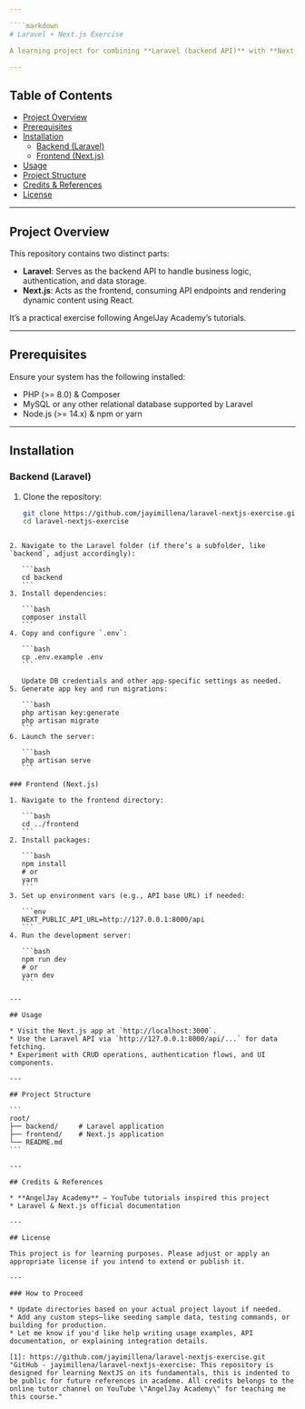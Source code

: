 ```yaml
---

````markdown
# Laravel + Next.js Exercise

A learning project for combining **Laravel (backend API)** with **Next.js (frontend)**, based on tutorials from **AngelJay Academy** on YouTube.

---
```


##  Table of Contents

- [Project Overview](#project-overview)  
- [Prerequisites](#prerequisites)  
- [Installation](#installation)  
  - [Backend (Laravel)](#installation--backend-laravel)  
  - [Frontend (Next.js)](#installation--frontend-nextjs)  
- [Usage](#usage)  
- [Project Structure](#project-structure)  
- [Credits & References](#credits--references)  
- [License](#license)

---

## Project Overview

This repository contains two distinct parts:
- **Laravel**: Serves as the backend API to handle business logic, authentication, and data storage.
- **Next.js**: Acts as the frontend, consuming API endpoints and rendering dynamic content using React.

It’s a practical exercise following AngelJay Academy’s tutorials.

---

## Prerequisites

Ensure your system has the following installed:
- PHP (>= 8.0) & Composer  
- MySQL or any other relational database supported by Laravel  
- Node.js (>= 14.x) & npm or yarn  

---

## Installation

### Backend (Laravel)

1. Clone the repository:
   ```bash
   git clone https://github.com/jayimillena/laravel-nextjs-exercise.git
   cd laravel-nextjs-exercise
````

2. Navigate to the Laravel folder (if there’s a subfolder, like `backend`, adjust accordingly):

   ```bash
   cd backend
   ```
3. Install dependencies:

   ```bash
   composer install
   ```
4. Copy and configure `.env`:

   ```bash
   cp .env.example .env
   ```

   Update DB credentials and other app-specific settings as needed.
5. Generate app key and run migrations:

   ```bash
   php artisan key:generate
   php artisan migrate
   ```
6. Launch the server:

   ```bash
   php artisan serve
   ```

### Frontend (Next.js)

1. Navigate to the frontend directory:

   ```bash
   cd ../frontend
   ```
2. Install packages:

   ```bash
   npm install
   # or
   yarn
   ```
3. Set up environment vars (e.g., API base URL) if needed:

   ```env
   NEXT_PUBLIC_API_URL=http://127.0.0.1:8000/api
   ```
4. Run the development server:

   ```bash
   npm run dev
   # or
   yarn dev
   ```

---

## Usage

* Visit the Next.js app at `http://localhost:3000`.
* Use the Laravel API via `http://127.0.0.1:8000/api/...` for data fetching.
* Experiment with CRUD operations, authentication flows, and UI components.

---

## Project Structure

```
root/
├── backend/     # Laravel application
├── frontend/    # Next.js application
└── README.md
```

---

## Credits & References

* **AngelJay Academy** — YouTube tutorials inspired this project
* Laravel & Next.js official documentation

---

## License

This project is for learning purposes. Please adjust or apply an appropriate license if you intend to extend or publish it.

---

### How to Proceed

* Update directories based on your actual project layout if needed.
* Add any custom steps—like seeding sample data, testing commands, or building for production.
* Let me know if you'd like help writing usage examples, API documentation, or explaining integration details.

[1]: https://github.com/jayimillena/laravel-nextjs-exercise.git "GitHub - jayimillena/laravel-nextjs-exercise: This repository is designed for learning NextJS on its fundamentals, this is indented to be public for future references in academe. All credits belongs to the online tutor channel on YouTube \"AngelJay Academy\" for teaching me this course."

